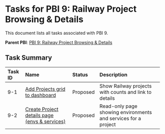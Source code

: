 # Tasks for PBI 9: Railway Project Browsing & Details

This document lists all tasks associated with PBI 9.

**Parent PBI**: [PBI 9: Railway Project Browsing & Details](./prd.md)

## Task Summary

| Task ID | Name | Status | Description |
| :------ | :--------------------------------------- | :------- | :--------------------------------- |
| 9-1 | [Add Projects grid to dashboard](./9-1.md) | Proposed | Show Railway projects with counts and link to details |
| 9-2 | [Create Project details page (envs & services)](./9-2.md) | Proposed | Read-only page showing environments and services for a project |
